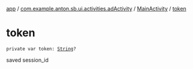 [app](../../index.md) / [com.example.anton.sb.ui.activities.adActivity](../index.md) / [MainActivity](index.md) / [token](./token.md)

# token

`private var token: `[`String`](https://kotlinlang.org/api/latest/jvm/stdlib/kotlin/-string/index.html)`?`

saved session_id

